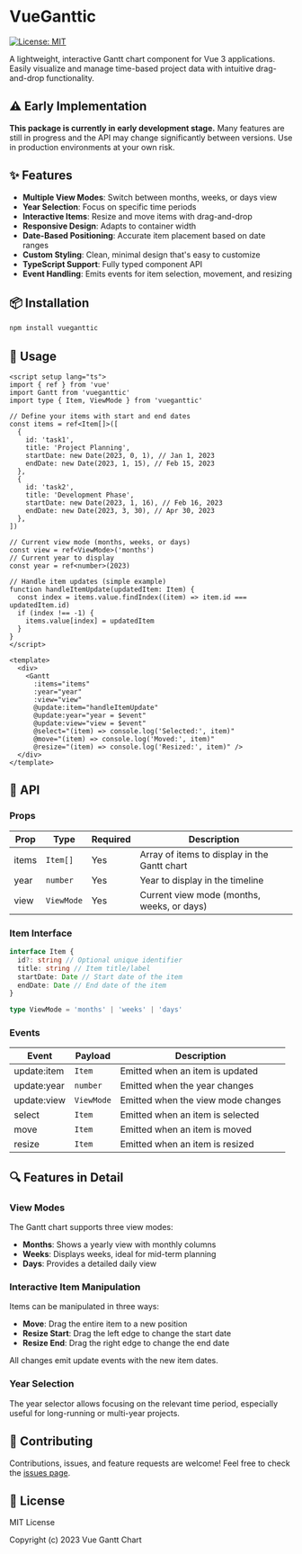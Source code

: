 # VueGanttic

[![License: MIT](https://img.shields.io/badge/License-MIT-blue.svg)](https://opensource.org/licenses/MIT)

A lightweight, interactive Gantt chart component for Vue 3 applications. Easily visualize and manage time-based project data with intuitive drag-and-drop functionality.

## ⚠️ Early Implementation

**This package is currently in early development stage.** Many features are still in progress and the API may change significantly between versions. Use in production environments at your own risk.

## ✨ Features

- **Multiple View Modes**: Switch between months, weeks, or days view
- **Year Selection**: Focus on specific time periods
- **Interactive Items**: Resize and move items with drag-and-drop
- **Responsive Design**: Adapts to container width
- **Date-Based Positioning**: Accurate item placement based on date ranges
- **Custom Styling**: Clean, minimal design that's easy to customize
- **TypeScript Support**: Fully typed component API
- **Event Handling**: Emits events for item selection, movement, and resizing

## 📦 Installation

```bash
npm install vueganttic
```

## 🚀 Usage

```vue
<script setup lang="ts">
import { ref } from 'vue'
import Gantt from 'vueganttic'
import type { Item, ViewMode } from 'vueganttic'

// Define your items with start and end dates
const items = ref<Item[]>([
  {
    id: 'task1',
    title: 'Project Planning',
    startDate: new Date(2023, 0, 1), // Jan 1, 2023
    endDate: new Date(2023, 1, 15), // Feb 15, 2023
  },
  {
    id: 'task2',
    title: 'Development Phase',
    startDate: new Date(2023, 1, 16), // Feb 16, 2023
    endDate: new Date(2023, 3, 30), // Apr 30, 2023
  },
])

// Current view mode (months, weeks, or days)
const view = ref<ViewMode>('months')
// Current year to display
const year = ref<number>(2023)

// Handle item updates (simple example)
function handleItemUpdate(updatedItem: Item) {
  const index = items.value.findIndex((item) => item.id === updatedItem.id)
  if (index !== -1) {
    items.value[index] = updatedItem
  }
}
</script>

<template>
  <div>
    <Gantt
      :items="items"
      :year="year"
      :view="view"
      @update:item="handleItemUpdate"
      @update:year="year = $event"
      @update:view="view = $event"
      @select="(item) => console.log('Selected:', item)"
      @move="(item) => console.log('Moved:', item)"
      @resize="(item) => console.log('Resized:', item)" />
  </div>
</template>
```

## 📝 API

### Props

| Prop  | Type       | Required | Description                                  |
| ----- | ---------- | -------- | -------------------------------------------- |
| items | `Item[]`   | Yes      | Array of items to display in the Gantt chart |
| year  | `number`   | Yes      | Year to display in the timeline              |
| view  | `ViewMode` | Yes      | Current view mode (months, weeks, or days)   |

### Item Interface

```typescript
interface Item {
  id?: string // Optional unique identifier
  title: string // Item title/label
  startDate: Date // Start date of the item
  endDate: Date // End date of the item
}

type ViewMode = 'months' | 'weeks' | 'days'
```

### Events

| Event       | Payload    | Description                        |
| ----------- | ---------- | ---------------------------------- |
| update:item | `Item`     | Emitted when an item is updated    |
| update:year | `number`   | Emitted when the year changes      |
| update:view | `ViewMode` | Emitted when the view mode changes |
| select      | `Item`     | Emitted when an item is selected   |
| move        | `Item`     | Emitted when an item is moved      |
| resize      | `Item`     | Emitted when an item is resized    |

## 🔍 Features in Detail

### View Modes

The Gantt chart supports three view modes:

- **Months**: Shows a yearly view with monthly columns
- **Weeks**: Displays weeks, ideal for mid-term planning
- **Days**: Provides a detailed daily view

### Interactive Item Manipulation

Items can be manipulated in three ways:

- **Move**: Drag the entire item to a new position
- **Resize Start**: Drag the left edge to change the start date
- **Resize End**: Drag the right edge to change the end date

All changes emit update events with the new item dates.

### Year Selection

The year selector allows focusing on the relevant time period, especially useful for long-running or multi-year projects.

## 🤝 Contributing

Contributions, issues, and feature requests are welcome! Feel free to check the [issues page](https://github.com/yourusername/vue-gantt-chart/issues).

## 📄 License

MIT License

Copyright (c) 2023 Vue Gantt Chart
